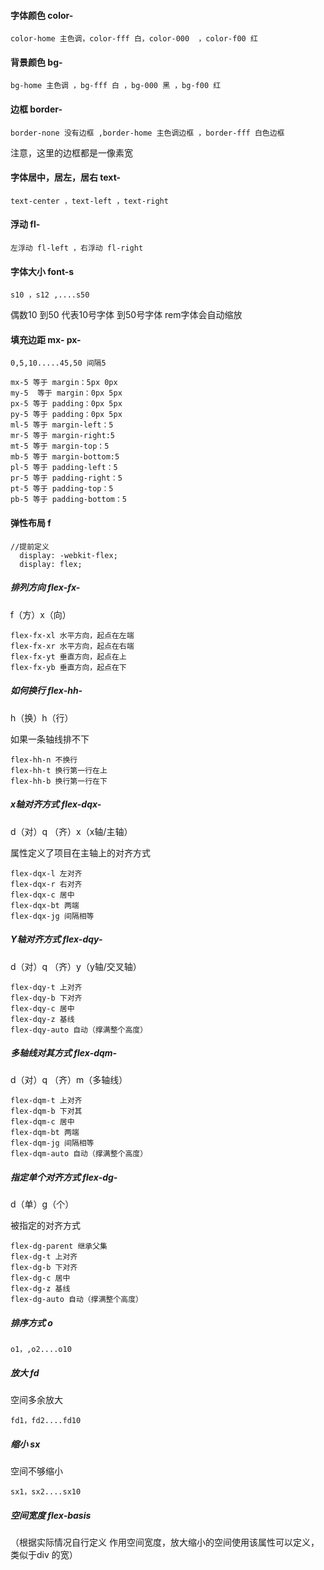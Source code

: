 #### 字体颜色  color-

```
color-home 主色调，color-fff 白，color-000  ，color-f00 红
```



#### 背景颜色  bg-

```
bg-home 主色调 ，bg-fff 白 ，bg-000 黑 ，bg-f00 红
```



#### 边框  border-

```
border-none 没有边框 ,border-home 主色调边框 ，border-fff 白色边框
```

注意，这里的边框都是一像素宽



#### 字体居中，居左，居右 text-

```
text-center ，text-left ，text-right
```

#### 浮动  fl-

```
左浮动 fl-left ，右浮动 fl-right
```

#### 字体大小 font-s

```
s10 ，s12 ,....s50
```

偶数10 到50 代表10号字体 到50号字体  rem字体会自动缩放



#### 填充边距 mx-  px-

```
0,5,10.....45,50 间隔5
```

```
mx-5 等于 margin：5px 0px
my-5  等于 margin：0px 5px 
px-5 等于 padding：0px 5px 
py-5 等于 padding：0px 5px 
ml-5 等于 margin-left：5
mr-5 等于 margin-right:5
mt-5 等于 margin-top：5
mb-5 等于 margin-bottom:5
pl-5 等于 padding-left：5
pr-5 等于 padding-right：5 
pt-5 等于 padding-top：5
pb-5 等于 padding-bottom：5 
```





#### 弹性布局   f

```
//提前定义
  display: -webkit-flex; 
  display: flex;
```





##### 排列方向 flex-fx-

f（方）x（向）

```
flex-fx-xl 水平方向，起点在左端
flex-fx-xr 水平方向，起点在右端
flex-fx-yt 垂直方向，起点在上
flex-fx-yb 垂直方向，起点在下
```



##### 如何换行 flex-hh-

h（换）h（行）

如果一条轴线排不下

```
flex-hh-n 不换行 
flex-hh-t 换行第一行在上
flex-hh-b 换行第一行在下
```



##### x轴对齐方式 flex-dqx-

d（对）q （齐）x（x轴/主轴）

属性定义了项目在主轴上的对齐方式

```
flex-dqx-l 左对齐
flex-dqx-r 右对齐
flex-dqx-c 居中
flex-dqx-bt 两端
flex-dqx-jg 间隔相等
```



##### Y轴对齐方式 flex-dqy-

d（对）q （齐）y（y轴/交叉轴）

```
flex-dqy-t 上对齐
flex-dqy-b 下对齐
flex-dqy-c 居中
flex-dqy-z 基线
flex-dqy-auto 自动（撑满整个高度）
```



##### 多轴线对其方式 flex-dqm-

d（对）q （齐）m（多轴线）

```
flex-dqm-t 上对齐
flex-dqm-b 下对其
flex-dqm-c 居中
flex-dqm-bt 两端
flex-dqm-jg 间隔相等
flex-dqm-auto 自动（撑满整个高度）
```



##### 指定单个对齐方式   flex-dg-

d（单）g（个）

被指定的对齐方式

```
flex-dg-parent 继承父集
flex-dg-t 上对齐
flex-dg-b 下对齐
flex-dg-c 居中
flex-dg-z 基线
flex-dg-auto 自动（撑满整个高度）
```







##### 排序方式 o 

```
o1，,o2....o10
```

##### 放大 fd 

空间多余放大

```
fd1，fd2....fd10
```

##### 缩小 sx

空间不够缩小

```
sx1，sx2....sx10
```

##### 空间宽度  flex-basis

（根据实际情况自行定义 作用空间宽度，放大缩小的空间使用该属性可以定义，类似于div 的宽）

